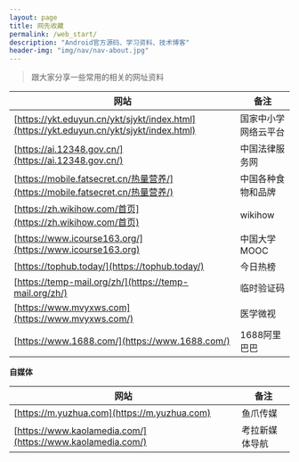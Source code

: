 ```yaml
---
layout: page
title: 网先收藏
permalink: /web_start/
description: "Android官方源码、学习资料、技术博客"
header-img: "img/nav/nav-about.jpg"
---
```


> 跟大家分享一些常用的相关的网址资料

|网站|备注|
|---|---|
|[https://ykt.eduyun.cn/ykt/sjykt/index.html](https://ykt.eduyun.cn/ykt/sjykt/index.html)|国家中小学网络云平台|
|[https://ai.12348.gov.cn/](https://ai.12348.gov.cn/)|中国法律服务网|
|[https://mobile.fatsecret.cn/热量营养/](https://mobile.fatsecret.cn/热量营养/)|中国各种食物和品牌|
|[https://zh.wikihow.com/首页](https://zh.wikihow.com/首页)|wikihow|
|[https://www.icourse163.org/](https://www.icourse163.org)|中国大学MOOC|
|[https://tophub.today/](https://tophub.today/)|今日热榜|
|[https://temp-mail.org/zh/](https://temp-mail.org/zh/)|临时验证码|
|[https://www.mvyxws.com](https://www.mvyxws.com/)|医学微视|
|[https://www.1688.com/](https://www.1688.com/)|1688阿里巴巴|




**自媒体**

|网站|备注|
|---|---|
|[https://m.yuzhua.com](https://m.yuzhua.com)|鱼爪传媒|
|[https://www.kaolamedia.com/](https://www.kaolamedia.com/)|考拉新媒体导航|